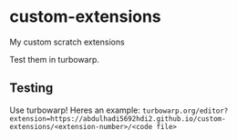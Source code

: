 # custom-extensions
My custom scratch extensions

Test them in turbowarp.

## Testing
Use turbowarp!
Heres an example: `turbowarp.org/editor?extension=https://abdulhadi5692hdi2.github.io/custom-extensions/<extension-number>/<code file>`
